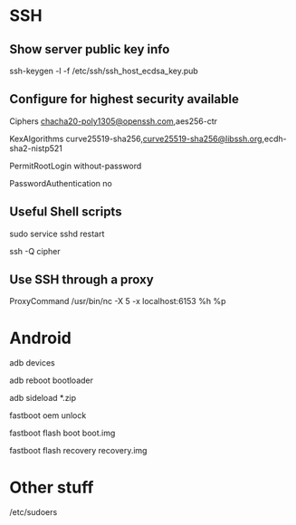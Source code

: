 # SSH
## Show server public key info
ssh-keygen -l -f /etc/ssh/ssh_host_ecdsa_key.pub

## Configure for highest security available
Ciphers chacha20-poly1305@openssh.com,aes256-ctr

KexAlgorithms curve25519-sha256,curve25519-sha256@libssh.org,ecdh-sha2-nistp521

PermitRootLogin without-password

PasswordAuthentication no

## Useful Shell scripts
sudo service sshd restart

ssh -Q cipher

## Use SSH through a proxy
ProxyCommand /usr/bin/nc -X 5 -x localhost:6153 %h %p

# Android
  adb devices

  adb reboot bootloader

  adb sideload *.zip


  fastboot oem unlock

  fastboot flash boot boot.img
  
  fastboot flash recovery recovery.img

# Other stuff
/etc/sudoers